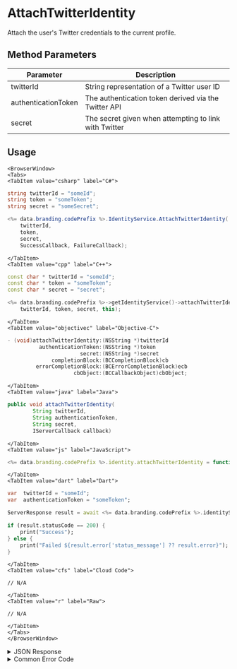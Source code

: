 # AttachTwitterIdentity

Attach the user's Twitter credentials to the current profile.

<PartialServop service_name="identity" operation_name="ATTACH" />

## Method Parameters

| Parameter           | Description                                           |
| ------------------- | ----------------------------------------------------- |
| twitterId           | String representation of a Twitter user ID            |
| authenticationToken | The authentication token derived via the Twitter API  |
| secret              | The secret given when attempting to link with Twitter |

## Usage

```mdx-code-block
<BrowserWindow>
<Tabs>
<TabItem value="csharp" label="C#">
```

```csharp
string twitterId = "someId";
string token = "someToken";
string secret = "someSecret";

<%= data.branding.codePrefix %>.IdentityService.AttachTwitterIdentity(
    twitterId,
    token,
    secret,
    SuccessCallback, FailureCallback);
```

```mdx-code-block
</TabItem>
<TabItem value="cpp" label="C++">
```

```cpp
const char * twitterId = "someId";
const char * token = "someToken";
const char * secret = "secret";

<%= data.branding.codePrefix %>->getIdentityService()->attachTwitterIdentity(
    twitterId, token, secret, this);
```

```mdx-code-block
</TabItem>
<TabItem value="objectivec" label="Objective-C">
```

```objectivec
- (void)attachTwitterIdentity:(NSString *)twitterId
          authenticationToken:(NSString *)token
                       secret:(NSString *)secret
              completionBlock:(BCCompletionBlock)cb
         errorCompletionBlock:(BCErrorCompletionBlock)ecb
                     cbObject:(BCCallbackObject)cbObject;
```

```mdx-code-block
</TabItem>
<TabItem value="java" label="Java">
```

```java
public void attachTwitterIdentity(
        String twitterId,
        String authenticationToken,
        String secret,
        IServerCallback callback)
```

```mdx-code-block
</TabItem>
<TabItem value="js" label="JavaScript">
```

```javascript
<%= data.branding.codePrefix %>.identity.attachTwitterIdentity = function(twitterId, authenticationToken, secret, callback)
```

```mdx-code-block
</TabItem>
<TabItem value="dart" label="Dart">
```

```dart
var  twitterId = "someId";
var  authenticationToken = "someToken";

ServerResponse result = await <%= data.branding.codePrefix %>.identityService.attachTwitterIdentity(twitterId:twitterId, authenticationToken:authenticationToken);

if (result.statusCode == 200) {
    print("Success");
} else {
    print("Failed ${result.error['status_message'] ?? result.error}");
}
```

```mdx-code-block
</TabItem>
<TabItem value="cfs" label="Cloud Code">
```

```cfscript
// N/A
```

```mdx-code-block
</TabItem>
<TabItem value="r" label="Raw">
```

```cfscript
// N/A
```

```mdx-code-block
</TabItem>
</Tabs>
</BrowserWindow>
```

<details>
<summary>JSON Response</summary>

```json
{
    "status": 200,
    "data": null
}
```

</details>

<details>
<summary>Common Error Code</summary>

### Status Codes

| Code  | Name                    | Description                                                                                                                                                        |
| ----- | ----------------------- | ------------------------------------------------------------------------------------------------------------------------------------------------------------------ |
| 40211 | DUPLICATE_IDENTITY_TYPE | Returned when trying to attach an identity type that already exists for that profile. For instance you can have only one Twitter identity for a profile.           |
| 40212 | MERGE_PROFILES          | Returned when trying to attach an identity type that would result in two profiles being merged into one (for instance an anonymous account and a Twitter account). |

</details>
